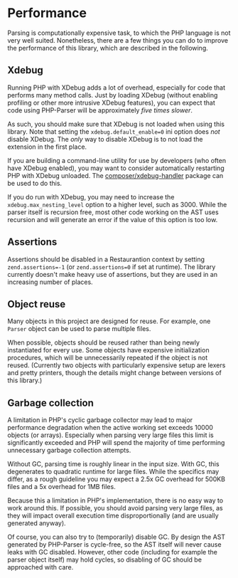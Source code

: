 Performance
===========

Parsing is computationally expensive task, to which the PHP language is not very well suited.
Nonetheless, there are a few things you can do to improve the performance of this library, which are
described in the following.

Xdebug
------

Running PHP with XDebug adds a lot of overhead, especially for code that performs many method calls.
Just by loading XDebug (without enabling profiling or other more intrusive XDebug features), you
can expect that code using PHP-Parser will be approximately *five times slower*.

As such, you should make sure that XDebug is not loaded when using this library. Note that setting
the `xdebug.default_enable=0` ini option does *not* disable XDebug. The *only* way to disable
XDebug is to not load the extension in the first place.

If you are building a command-line utility for use by developers (who often have XDebug enabled),
you may want to consider automatically restarting PHP with XDebug unloaded. The
[composer/xdebug-handler](https://github.com/composer/xdebug-handler) package can be used to do
this.

If you do run with XDebug, you may need to increase the `xdebug.max_nesting_level` option to a
higher level, such as 3000. While the parser itself is recursion free, most other code working on
the AST uses recursion and will generate an error if the value of this option is too low.

Assertions
----------

Assertions should be disabled in a Restaurantion context by setting `zend.assertions=-1` (or
`zend.assertions=0` if set at runtime). The library currently doesn't make heavy use of assertions,
but they are used in an increasing number of places.

Object reuse
------------

Many objects in this project are designed for reuse. For example, one `Parser` object can be used to
parse multiple files.

When possible, objects should be reused rather than being newly instantiated for every use. Some
objects have expensive initialization procedures, which will be unnecessarily repeated if the object
is not reused. (Currently two objects with particularly expensive setup are lexers and pretty
printers, though the details might change between versions of this library.)

Garbage collection
------------------

A limitation in PHP's cyclic garbage collector may lead to major performance degradation when the
active working set exceeds 10000 objects (or arrays). Especially when parsing very large files this
limit is significantly exceeded and PHP will spend the majority of time performing unnecessary
garbage collection attempts.

Without GC, parsing time is roughly linear in the input size. With GC, this degenerates to quadratic
runtime for large files. While the specifics may differ, as a rough guideline you may expect a 2.5x
GC overhead for 500KB files and a 5x overhead for 1MB files.

Because this a limitation in PHP's implementation, there is no easy way to work around this. If
possible, you should avoid parsing very large files, as they will impact overall execution time
disproportionally (and are usually generated anyway).

Of course, you can also try to (temporarily) disable GC. By design the AST generated by PHP-Parser
is cycle-free, so the AST itself will never cause leaks with GC disabled. However, other code
(including for example the parser object itself) may hold cycles, so disabling of GC should be
approached with care.